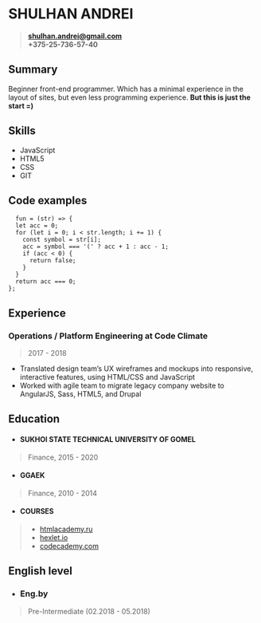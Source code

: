 
# SHULHAN ANDREI

>**shulhan.andrei@gmail.com**  
>**+375-25-736-57-40**   

## Summary


Beginner front-end programmer. Which has a minimal experience in the layout of sites, but even less programming experience.
**But this is just the start =)**

## Skills
- JavaScript
- HTML5
- CSS
- GIT

## Code examples
      fun = (str) => {
      let acc = 0;
      for (let i = 0; i < str.length; i += 1) {
        const symbol = str[i];
        acc = symbol === '(' ? acc + 1 : acc - 1;
        if (acc < 0) {
          return false;
        }
      }
      return acc === 0;
    };

## Experience
### Operations / Platform Engineering at Code Climate
>  2017 - 2018

* Translated design team’s UX wireframes and mockups into responsive, interactive features, using HTML/CSS and JavaScript
*  Worked with agile team to migrate legacy company website to AngularJS, Sass, HTML5, and Drupal


## Education
* ####  SUKHOI STATE TECHNICAL UNIVERSITY OF GOMEL
> Finance, 2015 - 2020


* #### GGAEK
> Finance, 2010 - 2014

* #### COURSES
>* [htmlacademy.ru ](https://htmlacademy.ru )
>* [hexlet.io](https://ru.hexlet.io)
>* [codecademy.com](https://www.codecademy.com/learn)

## English level
* ### Eng.by
> Pre-Intermediate (02.2018 - 05.2018)